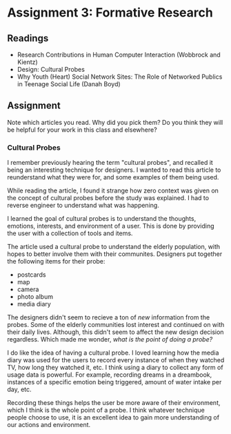 # Assignment 3: Formative Research

## Readings

- Research Contributions in Human Computer Interaction (Wobbrock and Kientz)
- Design: Cultural Probes
- Why Youth (Heart) Social Network Sites: The Role of Networked Publics in Teenage Social Life (Danah Boyd)

## Assignment

Note which articles you read. Why did you pick them? Do you think they will be helpful for your work in this class and elsewhere?

### Cultural Probes

I remember previously hearing the term "cultural probes", and recalled it being an interesting technique for designers. I wanted to read this article to reunderstand what they were for, and some examples of them being used.

While reading the article, I found it strange how zero context was given on the concept of cultural probes before the study was explained. I had to reverse engineer to understand what was happening.

I learned the goal of cultural probes is to understand the thoughts, emotions, interests, and environment of a user. This is done by providing the user with a collection of tools and items.

The article used a cultural probe to understand the elderly population, with hopes to better involve them with their communites. Designers put together the following items for their probe:

- postcards
- map
- camera
- photo album
- media diary

The designers didn't seem to recieve a ton of *new* information from the probes. Some of the elderly communities lost interest and continued on with their daily lives. Although, this didn't seem to affect the new design decision regardless. Which made me wonder, *what is the point of doing a probe?*

I do like the idea of having a cultural probe. I loved learning how the media diary was used for the users to record every instance of when they watched TV, how long they watched it, etc. I think using a diary to collect any form of usage data is powerful. For example, recording dreams in a dreambook, instances of a specific emotion being triggered, amount of water intake per day, etc.

Recording these things helps the user be more aware of their environment, which I think is the whole point of a probe. I think whatever technique people choose to use, it is an excellent idea to gain more understanding of our actions and environment.
